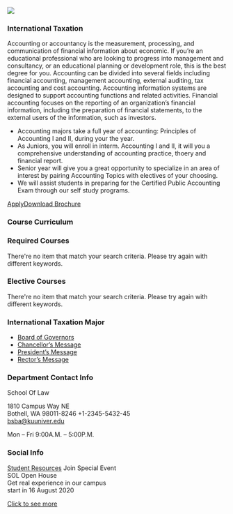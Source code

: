 ![](https://giki.edu.pk/wp-content/uploads/2018/08/shutterstock_339364214-1000x365.jpg)
### International Taxation
Accounting or accountancy is the measurement, processing, and communication of financial information about economic.
If you’re an educational professional who are looking to progress into management and consultancy, or an educational planning or development role, this is the best degree for you.
Accounting can be divided into several fields including financial accounting, management accounting, external auditing, tax accounting and cost accounting. Accounting information systems are designed to support accounting functions and related activities. Financial accounting focuses on the reporting of an organization’s financial information, including the preparation of financial statements, to the external users of the information, such as investors.
  * Accounting majors take a full year of accounting: Principles of Accounting I and II, during your the year.
  * As Juniors, you will enroll in interm. Accounting I and II, it will you a comprehensive understanding of accounting practice, thoery and financial report.
  * Senior year will give you a great opportunity to specialize in an area of interest by pairing Accounting Topics with electives of your choosing.
  * We will assist students in preparing for the Certified Public Accounting Exam through our self study programs.


[Apply](https://giki.edu.pk/kingster/apply-to-kingster/)[Download Brochure](https://giki.edu.pk/fbs/international-taxation/)
### Course Curriculum
### Required Courses
There're no item that match your search criteria. Please try again with different keywords.
### Elective Courses
There're no item that match your search criteria. Please try again with different keywords.
### International Taxation Major
  * [Board of Governors](https://giki.edu.pk/board-of-governors/)
  * [Chancellor’s Message](https://giki.edu.pk/?page_id=14826)
  * [President’s Message](https://giki.edu.pk/presidents-message/)
  * [Rector’s Message](https://giki.edu.pk/rectors-message/)


### Department Contact Info
School Of Law  
  
1810 Campus Way NE  
Bothell, WA 98011-8246
+1-2345-5432-45  
bsba@kuuniver.edu  

Mon – Fri 9:00A.M. – 5:00P.M.
### Social Info
[](https://giki.edu.pk/fbs/international-taxation/#url "facebook")[](https://giki.edu.pk/fbs/international-taxation/ "linkedin")[](https://giki.edu.pk/fbs/international-taxation/ "skype")[](https://giki.edu.pk/fbs/international-taxation/#url "twitter")[](https://giki.edu.pk/fbs/international-taxation/ "instagram") [Student Resources](https://giki.edu.pk/fbs/international-taxation/)
Join Special Event  
SOL Open House  
Get real experience in our campus  
start in 16 August 2020  
  
[Click to see more](https://giki.edu.pk/fbs/international-taxation/)
